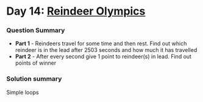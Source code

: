 # Day 14: [Reindeer Olympics](https://adventofcode.com/2015/day/14)

### Question Summary
- **Part 1** - Reindeers travel for some time and then rest. Find out which reindeer is in the lead after 2503 seconds and how much it has travelled
- **Part 2** - After every second give 1 point to reindeer(s) in lead. Find out points of winner

### Solution summary 

Simple loops